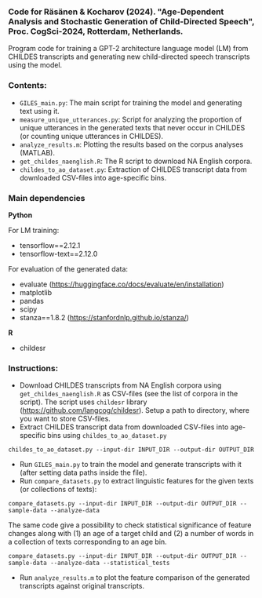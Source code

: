 ### Code for Räsänen & Kocharov (2024). "Age-Dependent Analysis and Stochastic Generation of Child-Directed Speech", Proc. CogSci-2024, Rotterdam, Netherlands.

Program code for training a GPT-2 architecture language model (LM) from CHILDES transcripts and generating new child-directed speech transcripts using the model. 

### Contents:
- `GILES_main.py`: The main script for training the model and generating text using it.
- `measure_unique_utterances.py`: Script for analyzing the proportion of unique utterances in the generated texts that never occur in CHILDES (or counting unique utterances in CHILDES).
- `analyze_results.m`: Plotting the results based on the corpus analyses (MATLAB).
- `get_childes_naenglish.R`: The R script to download NA English corpora.
- `childes_to_ao_dataset.py`: Extraction of CHILDES transcript data from downloaded CSV-files into age-specific bins.
### Main dependencies
**Python**

For LM training:

- tensorflow==2.12.1
- tensorflow-text==2.12.0

For evaluation of the generated data:
- evaluate (https://huggingface.co/docs/evaluate/en/installation)
- matplotlib
- pandas
- scipy
- stanza==1.8.2 (https://stanfordnlp.github.io/stanza/)

**R**
- childesr

### Instructions:

- Download CHILDES transcripts from NA English corpora using `get_childes_naenglish.R` as CSV-files (see the list of corpora in the script). The script uses `childesr` library (https://github.com/langcog/childesr). Setup a path to directory, where you want to store CSV-files.
- Extract CHILDES transcript data from downloaded CSV-files into age-specific bins using `childes_to_ao_dataset.py`
```
childes_to_ao_dataset.py --input-dir INPUT_DIR --output-dir OUTPUT_DIR
```
- Run `GILES_main.py` to train the model and generate transcripts with it (after setting data paths inside the file).
- Run `compare_datasets.py` to extract linguistic features for the given texts (or collections of texts):
```
compare_datasets.py --input-dir INPUT_DIR --output-dir OUTPUT_DIR --sample-data --analyze-data
```
The same code give a possibility to check statistical significance of feature changes along with (1) an age of a target child and (2) a number of words in a collection of texts corresponding to an age bin.
```
compare_datasets.py --input-dir INPUT_DIR --output-dir OUTPUT_DIR --sample-data --analyze-data --statistical_tests
```

- Run `analyze_results.m` to plot the feature comparison of the generated transcripts against original transcripts.
